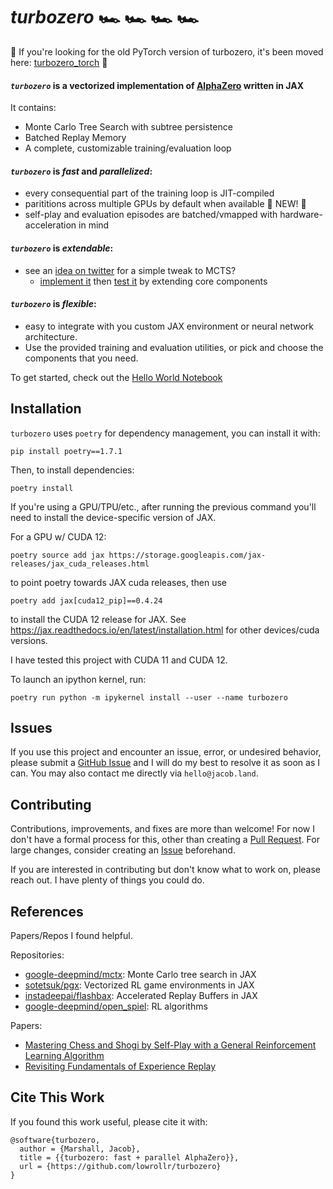 # *turbozero* 🏎️ 🏎️ 🏎️ 🏎️

📣 If you're looking for the old PyTorch version of turbozero, it's been moved here: [turbozero_torch](https://github.com/lowrollr/turbozero_torch) 📣

#### *`turbozero`* is a vectorized implementation of [AlphaZero](https://deepmind.google/discover/blog/alphazero-shedding-new-light-on-chess-shogi-and-go/) written in JAX

It contains:
* Monte Carlo Tree Search with subtree persistence
* Batched Replay Memory
* A complete, customizable training/evaluation loop

#### *`turbozero`* is *_fast_* and *_parallelized_*:
 * every consequential part of the training loop is JIT-compiled
 * parititions across multiple GPUs by default when available 🚀 NEW! 🚀
 * self-play and evaluation episodes are batched/vmapped with hardware-acceleration in mind

#### *`turbozero`* is *_extendable_*:
 * see an [idea on twitter](https://twitter.com/ptrschmdtnlsn/status/1748800529608888362) for a simple tweak to MCTS?
      * [implement it](https://github.com/lowrollr/turbozero/blob/main/core/evaluators/mcts/weighted_mcts.py) then [test it](https://github.com/lowrollr/turbozero/blob/main/notebooks/weighted_mcts.ipynb) by extending core components
  
#### *`turbozero`* is *_flexible_*:
 * easy to integrate with you custom JAX environment or neural network architecture.
 * Use the provided training and evaluation utilities, or pick and choose the components that you need.

To get started, check out the [Hello World Notebook](https://github.com/lowrollr/turbozero/blob/main/notebooks/hello_world.ipynb)

## Installation
`turbozero` uses `poetry` for dependency management, you can install it with:
```
pip install poetry==1.7.1
```
Then, to install dependencies:
```
poetry install
```
If you're using a GPU/TPU/etc., after running the previous command you'll need to install the device-specific version of JAX.

For a GPU w/ CUDA 12:
```
poetry source add jax https://storage.googleapis.com/jax-releases/jax_cuda_releases.html
```
to point poetry towards JAX cuda releases, then use
```
poetry add jax[cuda12_pip]==0.4.24
```
to install the CUDA 12 release for JAX. See https://jax.readthedocs.io/en/latest/installation.html for other devices/cuda versions.

I have tested this project with CUDA 11 and CUDA 12.

To launch an ipython kernel, run:
```
poetry run python -m ipykernel install --user --name turbozero
```

## Issues
If you use this project and encounter an issue, error, or undesired behavior, please submit a [GitHub Issue](https://github.com/lowrollr/turbozero/issues) and I will do my best to resolve it as soon as I can. You may also contact me directly via `hello@jacob.land`.

## Contributing 
Contributions, improvements, and fixes are more than welcome! For now I don't have a formal process for this, other than creating a [Pull Request](https://github.com/lowrollr/turbozero/pulls). For large changes, consider creating an [Issue](https://github.com/lowrollr/turbozero/issues) beforehand.

If you are interested in contributing but don't know what to work on, please reach out. I have plenty of things you could do.

## References
Papers/Repos I found helpful.

Repositories:
* [google-deepmind/mctx](https://github.com/google-deepmind/mctx): Monte Carlo tree search in JAX
* [sotetsuk/pgx](https://github.com/sotetsuk/pgx): Vectorized RL game environments in JAX
* [instadeepai/flashbax](https://github.com/instadeepai/flashbax): Accelerated Replay Buffers in JAX
* [google-deepmind/open_spiel](https://github.com/google-deepmind/open_spiel): RL algorithms

Papers:
* [Mastering Chess and Shogi by Self-Play with a General Reinforcement Learning Algorithm](https://arxiv.org/abs/1712.01815)
* [Revisiting Fundamentals of Experience Replay](https://arxiv.org/abs/2007.06700)


## Cite This Work
If you found this work useful, please cite it with:
```
@software{turbozero,
  author = {Marshall, Jacob},
  title = {{turbozero: fast + parallel AlphaZero}},
  url = {https://github.com/lowrollr/turbozero}
}
```
